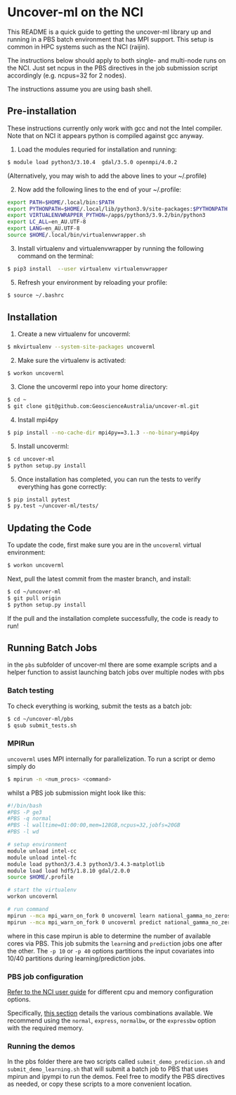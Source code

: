 # Uncover-ml on the NCI

This README is a quick guide to getting the uncover-ml library up and running
in a PBS batch environment that has MPI support. This setup is common in
HPC systems such as the NCI (raijin).

The instructions below should apply to both single- and multi-node runs
on the NCI. Just set ncpus in the PBS  directives in the job submission
script accordingly (e.g. ncpus=32 for 2 nodes).

The instructions assume you are using bash shell.

## Pre-installation

These instructions currently only work with gcc and not the Intel compiler.
Note that on NCI it appears python is compiled against gcc anyway.

1. Load the modules requried for installation and running:
```bash
$ module load python3/3.10.4  gdal/3.5.0 openmpi/4.0.2
```
(Alternatively, you may wish to add the above lines to your ~/.profile)

2. Now add the following lines to the end of your ~/.profile:
```bash
export PATH=$HOME/.local/bin:$PATH
export PYTHONPATH=$HOME/.local/lib/python3.9/site-packages:$PYTHONPATH
export VIRTUALENVWRAPPER_PYTHON=/apps/python3/3.9.2/bin/python3
export LC_ALL=en_AU.UTF-8
export LANG=en_AU.UTF-8
source $HOME/.local/bin/virtualenvwrapper.sh 
``` 

3. Install virtualenv and virtualenvwrapper by running the following command
on the terminal:
```bash
$ pip3 install  --user virtualenv virtualenvwrapper
```

5. Refresh your environment by reloading your profile:
```bash
$ source ~/.bashrc
```

## Installation

1. Create a new virtualenv for uncoverml:
```bash
$ mkvirtualenv --system-site-packages uncoverml
```

2. Make sure the virtualenv is activated:
```bash
$ workon uncoverml
```

3. Clone the uncoverml repo into your home directory:
```bash
$ cd ~
$ git clone git@github.com:GeoscienceAustralia/uncover-ml.git
```

4. Install mpi4py
```bash 
$ pip install --no-cache-dir mpi4py==3.1.3 --no-binary=mpi4py
```

5. Install uncoverml:
```bash
$ cd uncover-ml
$ python setup.py install
```

5. Once installation has completed, you can run the tests to verify everything
has gone correctly:
```bash
$ pip install pytest
$ py.test ~/uncover-ml/tests/
```

## Updating the Code
To update the code, first make sure you are in the `uncoverml` virtual environment:
```bash
$ workon uncoverml
```
Next, pull the latest commit from the master branch, and install:
```bash
$ cd ~/uncover-ml
$ git pull origin
$ python setup.py install
```
If the pull and the installation complete successfully, the code is ready to run!


## Running Batch Jobs

in the `pbs` subfolder of uncover-ml there are some example scripts and a
helper function to assist launching batch jobs over multiple nodes with pbs

### Batch testing

To check everything is working, submit the tests as a batch job:
```bash
$ cd ~/uncover-ml/pbs
$ qsub submit_tests.sh
```

### MPIRun

`uncoverml` uses MPI internally for parallelization. To run a script or demo
simply do

```bash
$ mpirun -n <num_procs> <command>
```

whilst a PBS job submission might look like this:

```bash
#!/bin/bash
#PBS -P ge3
#PBS -q normal
#PBS -l walltime=01:00:00,mem=128GB,ncpus=32,jobfs=20GB
#PBS -l wd

# setup environment
module unload intel-cc
module unload intel-fc
module load python3/3.4.3 python3/3.4.3-matplotlib 
module load load hdf5/1.8.10 gdal/2.0.0
source $HOME/.profile

# start the virtualenv
workon uncoverml

# run command
mpirun --mca mpi_warn_on_fork 0 uncoverml learn national_gamma_no_zeros.yaml -p 10
mpirun --mca mpi_warn_on_fork 0 uncoverml predict national_gamma_no_zeros.model -p 40
```

where in this case mpirun is able to determine the number of available
cores via PBS. This job submits the `learn`ing and `predict`ion jobs one 
after the other. The `-p 10` or `-p 40` options partitions the input 
covariates into 10/40 partitions during learning/prediction jobs.  

### PBS job configuration
[Refer to the NCI user guide](https://opus.nci.org.au/display/Help/Raijin+User+Guide) 
for different cpu and memory configuration options.

Specifically, [this section](https://opus.nci.org.au/display/Help/Raijin+User+Guide#RaijinUserGuide-QueueLimits)
details the various combinations available. We recommend using the `normal`, 
`express`, `normalbw`, or the `expressbw` option with the required memory.

### Running the demos
In the pbs folder there are two scripts called  `submit_demo_predicion.sh`
and `submit_demo_learning.sh` that will submit a batch job to PBS that uses
mpirun and ipympi to run the demos. Feel free to modify the PBS directives
as needed, or copy these scripts to a more convenient location.






